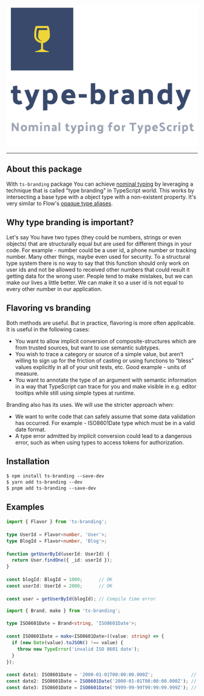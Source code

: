 <p align="center">
  <img src="logo.png" alt="type-brandy" />
</p>
<hr>

## About this package
With `ts-branding` package You can achieve [nominal typing](https://basarat.gitbook.io/typescript/main-1/nominaltyping) by leveraging a technique that is called "type branding" in TypeScript world. This works by intersecting a base type with a object type with a non-existent property. It's very similar to Flow's [opaque type aliases](https://flow.org/en/docs/types/opaque-types/).
## Why type branding is important?
Let's say You have two types (they could be numbers, strings or even objects) that are structurally equal but are used for different things in your code. For example - number could be a user id, a phone number or tracking number. Many other things, maybe even used for security. To a structural type system there is no way to say that this function should only work on user ids and not be allowed to received other numbers that could result it getting data for the wrong user. People tend to make mistakes, but we can make our lives a little better. We can make it so a user id is not equal to every other number in our application.
## Flavoring vs branding
Both methods are useful. But in practice, flavoring is more often applicable. It is useful in the following cases:
* You want to allow implicit conversion of composite-structures which are from trusted sources, but want to use semantic subtypes.
* You wish to trace a category or source of a simple value, but aren’t willing to sign up for the friction of casting or using functions to “bless” values explicitly in all of your unit tests, etc. Good example - units of measure.
* You want to annotate the type of an argument with semantic information in a way that TypeScript can trace for you and make visible in e.g. editor tooltips while still using simple types at runtime.

Branding also has its uses. We will use the stricter approach when:
* We want to write code that can safely assume that some data validation has occurred. For example - ISO8601Date type which must be in a valid date format.
* A type error admitted by implicit conversion could lead to a dangerous error, such as when using types to access tokens for authorization.
## Installation
```
$ npm install ts-branding --save-dev
$ yarn add ts-branding --dev
$ pnpm add ts-branding --save-dev
```
## Examples
```ts
import { Flavor } from 'ts-branding';

type UserId = Flavor<number, 'User'>;
type BlogId = Flavor<number, 'Blog'>;

function getUserById(userId: UserId) {
  return User.findOne({ _id: userId });
}

const blogId: BlogId = 1000;      // OK
const userId: UserId = 2000;      // OK

const user = getUserById(blogId); // Compile time error
```
```ts
import { Brand, make } from 'ts-branding';

type ISO8601Date = Brand<string, 'ISO8601Date'>;

const ISO8601Date = make<ISO8601Date>((value: string) => {
  if (new Date(value).toJSON() !== value) {
    throw new TypeError('invalid ISO 8601 date');
  }
});

const date1: ISO8601Date = '2000-01-01T00:00:00.000Z';              // Compile time error
const date2: ISO8601Date = ISO8601Date('2000-01-01T00:00:00.000Z'); // OK
const date3: ISO8601Date = ISO8601Date('9999-99-99T99:99:99.999Z'); // Runtime Error
```